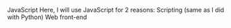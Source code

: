 JavaScript
 Here, I will use JavaScript for 2 reasons:
Scripting (same as I did with Python)
Web front-end

